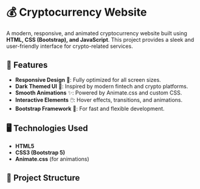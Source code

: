 # 💰 Cryptocurrency Website

A modern, responsive, and animated cryptocurrency website built using **HTML, CSS (Bootstrap), and JavaScript**. This project provides a sleek and user-friendly interface for crypto-related services.

## 🚀 Features

- **Responsive Design** 📱: Fully optimized for all screen sizes.
- **Dark Themed UI** 🎨: Inspired by modern fintech and crypto platforms.
- **Smooth Animations** ✨: Powered by Animate.css and custom CSS.
- **Interactive Elements** 🖱️: Hover effects, transitions, and animations.
- **Bootstrap Framework** 🎯: For fast and flexible development.

## 🖥️ Technologies Used

- **HTML5**
- **CSS3 (Bootstrap 5)**
- **Animate.css** (for animations)

## 📂 Project Structure


